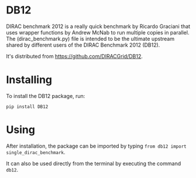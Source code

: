 # DB12
DIRAC benchmark 2012 is a really quick benchmark by Ricardo Graciani that uses wrapper functions by Andrew McNab to run multiple copies in parallel. 
The (dirac_benchmark.py) file is intended to be the ultimate upstream shared by different users of the DIRAC Benchmark 2012 (DB12). 

It's distributed from https://github.com/DIRACGrid/DB12.


# Installing

To install the DB12 package, run:

    pip install DB12

# Using

After installation, the package can be imported by typing `from db12 import single_dirac_benchmark`. 

It can also be used directly from the terminal by executing the command `db12`.
